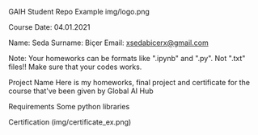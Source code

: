 GAIH Student Repo Example
img/logo.png

Course Date: 04.01.2021

Name: Seda
Surname: Biçer
Email: xsedabicerx@gmail.com

Note: Your homeworks can be formats like ".ipynb" and ".py". Not ".txt" files!! Make sure that your codes works.

Project Name
Here is my homeworks, final project and certificate for the course that've been given by Global AI Hub

Requirements
Some python libraries

Certification
(img/certificate_ex.png)
